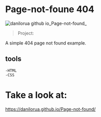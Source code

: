 # Page-not-foune 404

![danilorua github io_Page-not-found_](https://github.com/DaniloRua/Page-not-found/assets/95241639/5e7a915f-1812-40e9-9f67-8cc14c6cd05e)

> Project:

A simple 404 page not found example.
   
## tools

    -HTML
    -CSS
# Take a look at:
https://danilorua.github.io/Page-not-found/
